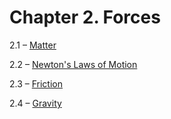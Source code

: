 <h1 class="chapter-title">Chapter 2. Forces</h1>
<div class="quad-grid">
    <div></div>
    <div>
        <p class="main-text small-text">2.1 – <a href="#/section-2.1">Matter</a></p>
        <p class="main-text small-text">2.2 – <a href="#/section-2.2">Newton's Laws of Motion</a></p>
    </div>
    <div>
        <p class="main-text small-text">2.3 – <a href="#/section-2.3">Friction</a></p>
        <p class="main-text small-text">2.4 – <a href="#/section-2.4">Gravity</a></p>
    </div>
    <div></div>
</div>
